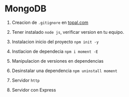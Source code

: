 <base target="_blank">

# MongoDB

1. Creacion de `.gitignore` en [topal.com](https://www.toptal.com/developers/gitignore)

2. Tener instalado `node js`, verificar version en tu equipo.

3. Instalacion inicio del proyecto `npm init -y`

4. Instlacion de dependecia `npm i moment -E`

5. Manipulacion de versiones en dependencias

6. Desinstalar una dependencia `npm uninstall moment`

7. Servidor `http`

8. Servidor con Express
